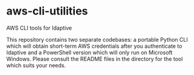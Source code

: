 # aws-cli-utilities

AWS CLI tools for Idaptive

This repository contains two separate codebases: a portable Python CLI which
will obtain short-term AWS credentials after you authenticate to Idaptive and a
PowerShell version which will only run on Microsoft Windows. Please consult the
README files in the directory for the tool which suits your needs.
